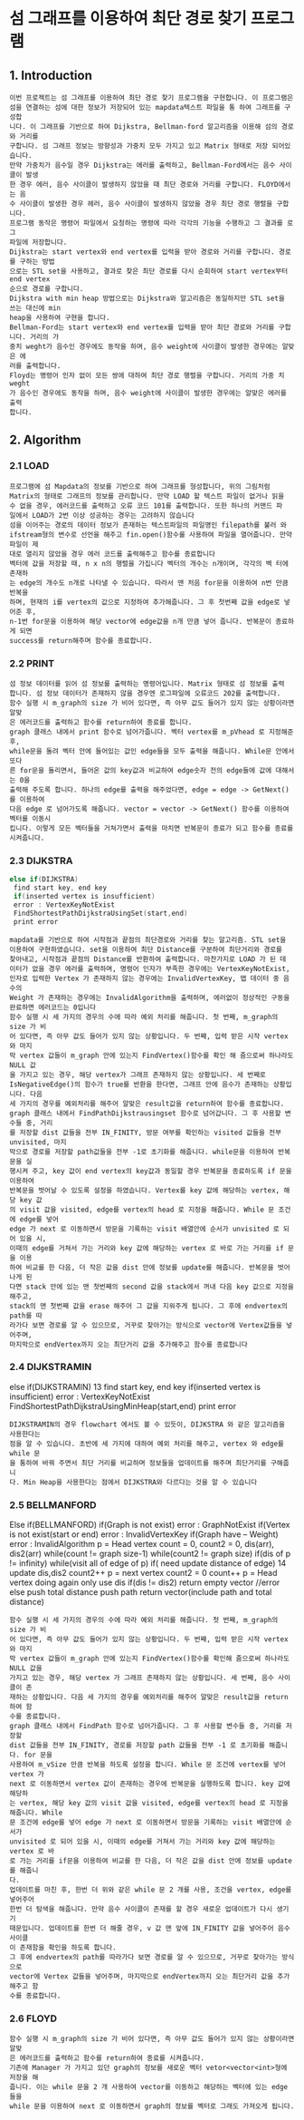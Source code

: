 # 섬 그래프를 이용하여 최단 경로 찾기 프로그램

## 1.  Introduction

    이번 프로젝트는 섬 그래프를 이용하여 최단 경로 찾기 프로그램을 구현합니다. 이 프로그램은
    섬을 연결하는 섬에 대한 정보가 저장되어 있는 mapdata텍스트 파일을 통 하여 그래프를 구성합
    니다. 이 그래프를 기반으로 하여 Dijkstra, Bellman-ford 알고리즘을 이용해 섬의 경로와 거리를
    구합니다. 섬 그래프 정보는 방향성과 가중치 모두 가지고 있고 Matrix 형태로 저장 되어있습니다.
    만약 가중치가 음수일 경우 Dijkstra는 에러를 출력하고, Bellman-Ford에서는 음수 사이클이 발생
    한 경우 에러, 음수 사이클이 발생하지 않았을 때 최단 경로와 거리를 구합니다. FLOYD에서는 음
    수 사이클이 발생한 경우 헤러, 음수 사이클이 발생하지 않았을 경우 최단 경로 행렬을 구합니다.
    프로그램 동작은 명령어 파일에서 요청하는 명령에 따라 각각의 기능을 수행하고 그 결과를 로그
    파일에 저장합니다.
    Dijkstra는 start vertex와 end vertex를 입력을 받아 경로와 거리를 구합니다. 경로를 구하는 방법
    으로는 STL set을 사용하고, 결과로 찾은 최단 경로를 다시 순회하여 start vertex부터 end vertex
    순으로 경로를 구합니다.
    Dijkstra with min heap 방법으로는 Dijkstra와 알고리즘은 동일하지만 STL set을 쓰는 대신에 min
    heap을 사용하여 구현을 합니다.
    Bellman-Ford는 start vertex와 end vertex를 입력을 받아 최단 경로와 거리를 구합니다. 거리의 가
    중치 weght가 음수인 경우에도 동작을 하며, 음수 weight에 사이클이 발생한 경우에는 알맞은 에
    러를 출력합니다.
    Floyd는 명령어 인자 없이 모든 쌍에 대하여 최단 경로 행렬을 구합니다. 거리의 가중 치 weght
    가 음수인 경우에도 동작을 하며, 음수 weight에 사이클이 발생한 경우에는 알맞은 에러를 출력
    합니다.

## 2. Algorithm

### 2.1 LOAD

    프로그램에 섬 Mapdata의 정보를 기반으로 하여 그래프를 형성합니다, 위의 그림처럼
    Matrix의 형태로 그래프의 정보를 관리합니다. 만약 LOAD 할 텍스트 파일이 없거나 읽을
    수 없을 경우, 에러코드를 출력하고 오류 코드 101를 출력합니다. 또한 하나의 커맨드 파
    일에서 LOAD가 2번 이상 성공하는 경우는 고려하지 않습니다
    섬을 이어주는 경로의 데이터 정보가 존재하는 텍스트파일의 파일명인 filepath를 불러 와
    ifstream형의 변수로 선언을 해주고 fin.open()함수를 사용하여 파일을 열어줍니다. 만약 파일이 제
    대로 열리지 않았을 경우 에러 코드를 출력해주고 함수를 종료합니다
    벡터에 값을 저장할 때, n x n의 행렬을 가집니다 벡터의 개수는 n개이며, 각각의 벡 터에 존재하
    는 edge의 개수도 n개로 나타낼 수 있습니다. 따라서 맨 처음 for문을 이용하여 n번 만큼 반복을
    하며, 현재의 i를 vertex의 값으로 지정하여 추가해줍니다. 그 후 첫번째 값을 edge로 넣어준 후,
    n-1번 for문을 이용하여 해당 vector에 edge값을 n개 만큼 넣어 줍니다. 반복문이 종료하게 되면
    success를 return해주며 함수를 종료합니다.

### 2.2 PRINT

    섬 정보 데이터를 읽어 섬 정보를 출력하는 명령어입니다. Matrix 형태로 섬 정보를 출력
    합니다. 섬 정보 데이터가 존재하지 않을 경우엔 로그파일에 오류코드 202를 출력합니다.
    함수 실행 시 m_graph의 size 가 비어 있다면, 즉 아무 값도 들어가 있지 않는 상황이라면 알맞
    은 에러코드를 출력하고 함수를 return하여 종료를 합니다.
    graph 클래스 내에서 print 함수로 넘어가줍니다. 벡터 vertex를 m_pVhead 로 지정해준 후, 
    while문을 돌려 벡터 안에 들어있는 값인 edge들을 모두 출력을 해줍니다. While문 안에서 또다
    른 for문을 돌리면서, 들어온 값의 key값과 비교하여 edge숫자 전의 edge들에 값에 대해서는 0을
    출력해 주도록 합니다. 하나의 edge를 출력을 해주었다면, edge = edge -> GetNext()를 이용하여
    다음 edge 로 넘어가도록 해줍니다. vector = vector -> GetNext() 함수를 이용하여 벡터를 이동시
    킵니다. 이렇게 모든 벡터들을 거쳐가면서 출력을 마치면 반복문이 종료가 되고 함수를 종료를
    시켜줍니다.

### 2.3 DIJKSTRA

```C++
else if(DIJKSTRA)
 find start key, end key
 if(inserted vertex is insufficient)
 error : VertexKeyNotExist
 FindShortestPathDijkstraUsingSet(start,end)
 print error 
 ```
    mapdata를 기반으로 하여 시작점과 끝점의 최단경로와 거리를 찾는 알고리즘. STL set을
    이용하여 구현하였습니다. set을 이용하여 최단 Distance를 구분하여 최단거리와 경로를
    찾아내고, 시작점과 끝점의 Distance를 반환하여 출력합니다. 마찬가지로 LOAD 가 된 데
    이터가 없을 경우 에러를 출력하며, 명령어 인자가 부족한 경우에는 VertexKeyNotExist,
    인자로 입력한 Vertex 가 존재하지 않는 경우에는 InvalidVertexKey, 맵 데이터 중 음수의
    Weight 가 존재하는 경우에는 InvalidAlgorithm을 출력하며, 에러없이 정상적인 구동을
    완료하면 에러코드는 0입니다
    함수 실행 시 세 가지의 경우의 수에 따라 예외 처리를 해줍니다. 첫 번째, m_graph의 size 가 비
    어 있다면, 즉 아무 값도 들어가 있지 않는 상황입니다. 두 번째, 입력 받은 시작 vertex 와 마지
    막 vertex 값들이 m_graph 안에 있는지 FindVertex()함수를 확인 해 줌으로써 하나라도 NULL 값
    을 가지고 있는 경우, 해당 vertex가 그래프 존재하지 않는 상황입니다. 세 번째로
    IsNegativeEdge()의 함수가 true를 반환을 한다면, 그래프 안에 음수가 존재하는 상황입니다. 다음
    세 가지의 경우를 예외처리를 해주어 알맞은 result값을 return하여 함수를 종료합니다.
    graph 클래스 내에서 FindPathDijkstrausingset 함수로 넘어갑니다. 그 후 사용할 변수들 중, 거리
    를 저장할 dist 값들을 전부 IN_FINITY, 방문 여부를 확인하는 visited 값들을 전부 unvisited, 마지
    막으로 경로를 저장할 path값들을 전부 -1로 초기화를 해줍니다. while문을 이용하여 반복문을 실
    행시켜 주고, key 값이 end vertex의 key값과 동일할 경우 반복문을 종료하도록 if 문을 이용하여
    반복문을 벗어날 수 있도록 설정을 하였습니다. Vertex를 key 값에 해당하는 vertex, 해당 key 값
    의 visit 값을 visited, edge를 vertex의 head 로 지정을 해줍니다. While 문 조건에 edge를 넣어
    edge 가 next 로 이동하면서 방문을 기록하는 visit 배열안에 순서가 unvisited 로 되어 있을 시,
    이때의 edge를 거쳐서 가는 거리와 key 값에 해당하는 vertex 로 바로 가는 거리를 if 문을 이용
    하여 비교를 한 다음, 더 작은 값을 dist 안에 정보를 update를 해줍니다. 반복문을 벗어나게 된
    다면 stack 안에 있는 맨 첫번째의 second 값을 stack에서 꺼내 다음 key 값으로 지정을 해주고,
    stack의 맨 첫번째 값을 erase 해주어 그 값을 지워주게 됩니다. 그 후에 endvertex의 path를 따
    라가다 보면 경로를 알 수 있으므로, 거꾸로 찾아가는 방식으로 vector에 Vertex값들을 넣어주며,
    마지막으로 endVertex까지 오는 최단거리 값을 추가해주고 함수를 종료합니다

### 2.4 DIJKSTRAMIN

else if(DIJKSTRAMIN) 
13
 find start key, end key
 if(inserted vertex is insufficient)
 error : VertexKeyNotExist
 FindShortestPathDijkstraUsingMinHeap(start,end)
 print error 
 
    DIJKSTRAMIN의 경우 flowchart 에서도 볼 수 있듯이, DIJKSTRA 와 같은 알고리즘을 사용한다는
    점을 알 수 있습니다. 초반에 세 가지에 대하여 예외 처리를 해주고, vertex 와 edge를 while 문
    을 통하여 바꿔 주면서 최단 거리를 비교하며 정보들을 업데이트를 해주며 최단거리를 구해줍니
    다. Min Heap을 사용한다는 점에서 DIJKSTRA와 다르다는 것을 알 수 있습니다

### 2.5 BELLMANFORD

Else if(BELLMANFORD)
if(Graph is not exist)
error : GraphNotExist
if(Vertex is not exist(start or end)
error : InvalidVertexKey
if(Graph have – Weight)
error : InvalidAlgorithm
p = Head vertex
count = 0, count2 = 0, dis(arr), dis2(arr)
while(count != graph size-1)
while(count2 != graph size)
if(dis of p != infinity)
 while(visit all of edge of p)
 if( need update distance of edge) 
14
 update dis,dis2
 count2++
 p = next vertex
count2 = 0
count++
p = Head vertex
doing again only use dis
if(dis != dis2)
return empty vector //error
else
push total distance
push path
return vector(include path and total distance) 


    함수 실행 시 세 가지의 경우의 수에 따라 예외 처리를 해줍니다. 첫 번째, m_graph의 size 가 비
    어 있다면, 즉 아무 값도 들어가 있지 않는 상황입니다. 두 번째, 입력 받은 시작 vertex 와 마지
    막 vertex 값들이 m_graph 안에 있는지 FindVertex()함수를 확인해 줌으로써 하나라도 NULL 값을
    가지고 있는 경우, 해당 vertex 가 그래프 존재하지 않는 상황입니다. 세 번째, 음수 사이클이 존
    재하는 상황입니다. 다음 세 가지의 경우를 예외처리를 해주어 알맞은 result값을 return 하여 함
    수를 종료합니다.
    graph 클래스 내에서 FindPath 함수로 넘어가줍니다. 그 후 사용할 변수들 중, 거리를 저장할
    dist 값들을 전부 IN_FINITY, 경로를 저장할 path 값들을 전부 -1 로 초기화를 해줍니다. for 문을
    사용하여 m_vSize 만큼 반복을 하도록 설정을 합니다. While 문 조건에 vertex를 넣어 vertex 가
    next 로 이동하면서 vertex 값이 존재하는 경우에 반복문을 실행하도록 합니다. key 값에 해당하
    는 vertex, 해당 key 값의 visit 값을 visited, edge를 vertex의 head 로 지정을 해줍니다. While
    문 조건에 edge를 넣어 edge 가 next 로 이동하면서 방문을 기록하는 visit 배열안에 순서가
    unvisited 로 되어 있을 시, 이때의 edge를 거쳐서 가는 거리와 key 값에 해당하는 vertex 로 바
    로 가는 거리를 if문을 이용하여 비교를 한 다음, 더 작은 값을 dist 안에 정보를 update를 해줍니
    다.
    업데이트를 마친 후, 한번 더 위와 같은 while 문 2 개를 사용, 조건을 vertex, edge를 넣어주어
    한번 더 탐색을 해줍니다. 만약 음수 사이클이 존재를 할 경우 새로운 업데이트가 다시 생기기
    때문입니다. 업데이트를 한번 더 해줄 경우, v 값 맨 앞에 IN_FINITY 값을 넣어주어 음수 사이클
    이 존재함을 확인을 하도록 합니다.
    그 후에 endvertex의 path를 따라가다 보면 경로를 알 수 있으므로, 거꾸로 찾아가는 방식으로
    vector에 Vertex 값들을 넣어주며, 마지막으로 endVertex까지 오는 최단거리 값을 추가해주고 함
    수를 종료합니다.

### 2.6 FLOYD

    함수 실행 시 m_graph의 size 가 비어 있다면, 즉 아무 값도 들어가 있지 않는 상황이라면 알맞
    은 에러코드를 출력하고 함수를 return하여 종료를 시켜줍니다.
    기존에 Manager 가 가지고 있던 graph의 정보를 새로운 벡터 vetor<vector<int>형에 저장을 해
    줍니다. 이는 while 문을 2 개 사용하여 vector를 이동하고 해당하는 벡터에 있는 edge 들을
    while 문을 이용하여 next 로 이동하면서 graph의 정보를 벡터로 그래도 가져오게 됩니다. 
  
  
